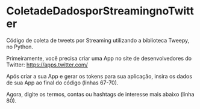 # ColetadeDadosporStreamingnoTwitter
Código de coleta de tweets por Streaming utilizando a biblioteca Tweepy, no Python.

Primeiramente, você precisa criar uma App no site de desenvolvedores do Twitter: https://apps.twitter.com/

Após criar a sua App e gerar os tokens para sua aplicação, insira os dados de sua App ao final do código (linhas 67-70).

Agora, digite os termos, contas ou hashtags de interesse mais abaixo (linha 80).
